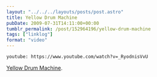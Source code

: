 ```yaml
---
layout: "../../../layouts/posts/post.astro"
title: Yellow Drum Machine
pubDate: 2009-07-31T14:11:00+00:00
tumblr_permalink: /post/152964196/yellow-drum-machine
tags: ["linklog"]
format: "video"
---
```


`youtube: https://www.youtube.com/watch?v=_RyodnisVvU`

[Yellow Drum Machine][1].

[1]: https://www.youtube.com/watch?v=_RyodnisVvU
